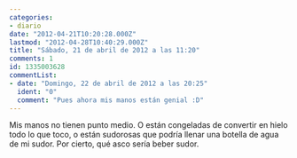 ```yaml
---
categories:
- diario
date: "2012-04-21T10:20:28.000Z"
lastmod: "2012-04-28T10:40:29.000Z"
title: "Sábado, 21 de abril de 2012 a las 11:20"
comments: 1
id: 1335003628
commentList:
- date: "Domingo, 22 de abril de 2012 a las 20:25"
  ident: "0"
  comment: "Pues ahora mis manos están genial :D"
---
```


Mis manos no tienen punto medio. O están congeladas de convertir en hielo todo lo que toco, o están sudorosas que podría llenar una botella de agua de mi sudor. Por cierto, qué asco sería beber sudor.